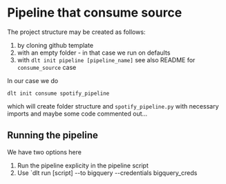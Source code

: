 # Pipeline that consume source
The project structure may be created as follows:

1. by cloning github template
2. with an empty folder - in that case we run on defaults
3. with `dlt init pipeline [pipeline_name]` see also README for `consume_source` case

In our case we do
```
dlt init consume spotify_pipeline
```

which will create folder structure and `spotify_pipeline.py` with necessary imports and maybe some code commented out...

## Running the pipeline

We have two options here

1. Run the pipeline explicity in the pipeline script
2. Use `dlt run [script] --to bigquery --credentials bigquery_creds